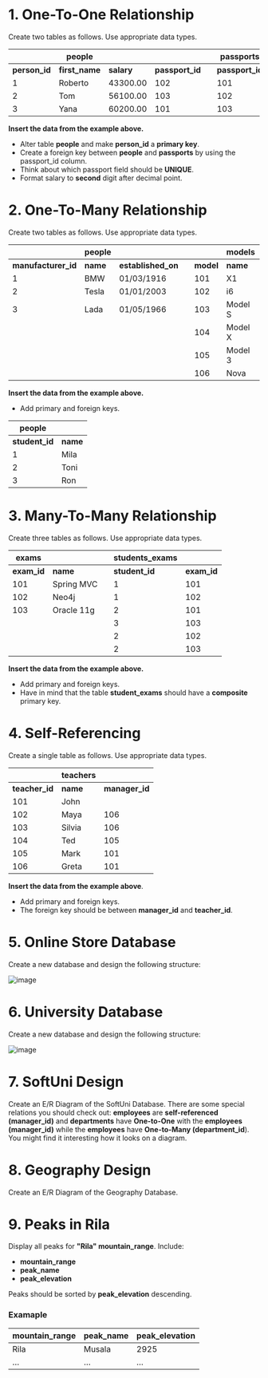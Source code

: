 # 1. One-To-One Relationship

Create two tables as follows. Use appropriate data types.

|  | **people** |  |  |                                           | **passports** | |
| --- | --- | --- | --- | --- | --- | --- |
| **person_id** | **first_name** | **salary** | **passport_id** | | **passport_id** | **passport_number** |
| 1             | Roberto        | 43300.00   | 102             | | 101             | N34FG21B            |
| 2             |	Tom            | 56100.00   | 103             | | 102             | K65LO4R7            |
| 3             |	Yana	         | 60200.00   | 101             | | 103             | ZE657QP2            |

**Insert the data from the example above.**

- Alter table **people** and make **person_id** a **primary key**.
- Create a foreign key between **people** and **passports** by using the passport_id column.
- Think about which passport field should be **UNIQUE**.
- Format salary to **second** digit after decimal point.

# 2. One-To-Many Relationship

Create two tables as follows. Use appropriate data types.

|  | **people** |  |                                    | | **models** | |                                        
| --- | --- | --- | --- | --- | --- | --- |
| **manufacturer_id** |	**name** | **established_on** | | **model** | **name** | **manufacturer_id** |
| 1                   |	BMW      | 01/03/1916         | | 101       | X1       | 1                   |
| 2                   |	Tesla    | 01/01/2003         | | 102       | i6       | 1                   |
| 3                   |	Lada	   | 01/05/1966         | | 103       | Model S  | 2                   |
|                     |          |                    | | 104	      | Model X  | 2                   |
|                     |          |                    | | 105	      | Model 3  | 2                   |
|                     |          |                    | | 106	      | Nova     | 3                   |

**Insert the data from the example above.**

- Add primary and foreign keys.

| **people** |  |                                
| --- | --- | 
| **student_id** | **name** |
| 1              | Mila     |                                    
| 2	             | Toni     |
| 3	             | Ron      |


# 3.	Many-To-Many Relationship

Create three tables as follows. Use appropriate data types.

| **exams** |  |                                    | **students_exams** | |                                        
| --- | --- | --- | --- | --- |
| **exam_id** | **name** | | **student_id** | **exam_id** |
| 101	| Spring MVC |                                 | 1 | 101 |
| 102	| Neo4j      |                                 | 1 | 102 |
| 103	| Oracle 11g |                                 | 2 | 101 |
|     |            |                                 | 3 | 103 |
|     |            |                                 | 2 | 102 |
|     |            |                                 | 2 | 103 |

**Insert the data from the example above.**

- Add primary and foreign keys.
- Have in mind that the table **student_exams** should have a **composite** primary key.

# 4.	Self-Referencing

Create a single table as follows. Use appropriate data types.

|  | **teachers** |  |                                           
| --- | --- | --- | 
| **teacher_id** | **name** | **manager_id** |
| 101 |	John   |	   |
| 102 |	Maya   | 106 |
| 103 |	Silvia | 106 |
| 104 |	Ted    | 105 |
| 105 |	Mark	 | 101 |
| 106 |	Greta	 | 101 |

**Insert the data from the example above**.

- Add primary and foreign keys.
- The foreign key should be between **manager_id** and **teacher_id**.

# 5. Online Store Database

Create a new database and design the following structure:

![image](https://user-images.githubusercontent.com/87463484/155165130-5b2160d7-0d50-4838-bbb1-ed7621dc8a6f.png)

# 6. University Database

Create a new database and design the following structure: 

![image](https://user-images.githubusercontent.com/87463484/155165258-3729f310-51b9-4fc4-955c-8f9048d461f5.png)

# 7. SoftUni Design

Create an E/R Diagram of the SoftUni Database. There are some special relations you should check out: **employees** are **self-referenced (manager_id)** and 
**departments** have **One-to-One** with the **employees (manager_id)** while the **employees** have **One-to-Many (department_id**). 
You might find it interesting how it looks on а diagram.

# 8. Geography Design

Create an E/R Diagram of the Geography Database.

# 9.	Peaks in Rila

Display all peaks for **"Rila" mountain_range**. Include:

- **mountain_range**
- **peak_name**
- **peak_elevation**

Peaks should be sorted by **peak_elevation** descending.

### Examaple

| **mountain_range** | **peak_name** | **peak_elevation** |
| --- | --- | --- | 
| Rila | Musala	| 2925 |
| …    | …      | …    |
